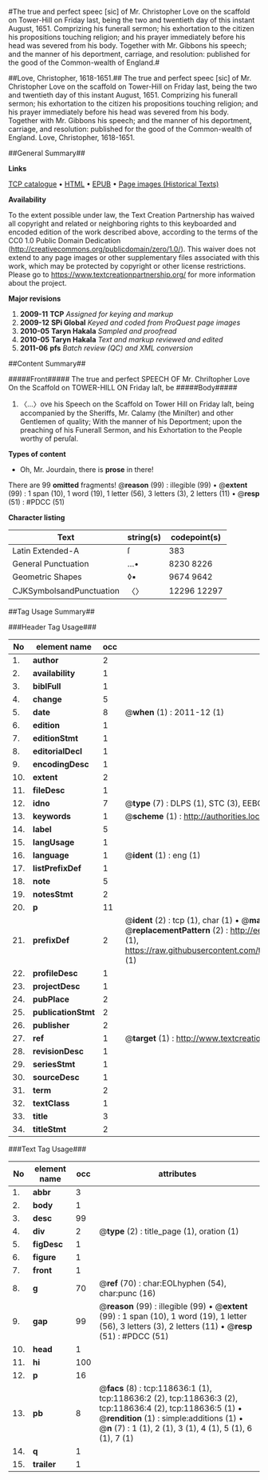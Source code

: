 #The true and perfect speec [sic] of Mr. Christopher Love on the scaffold on Tower-Hill on Friday last, being the two and twentieth day of this instant August, 1651. Comprizing his funerall sermon; his exhortation to the citizen his propositions touching religion; and his prayer immediately before his head was severed from his body. Together with Mr. Gibbons his speech; and the manner of his deportment, carriage, and resolution: published for the good of the Common-wealth of England.#

##Love, Christopher, 1618-1651.##
The true and perfect speec [sic] of Mr. Christopher Love on the scaffold on Tower-Hill on Friday last, being the two and twentieth day of this instant August, 1651. Comprizing his funerall sermon; his exhortation to the citizen his propositions touching religion; and his prayer immediately before his head was severed from his body. Together with Mr. Gibbons his speech; and the manner of his deportment, carriage, and resolution: published for the good of the Common-wealth of England.
Love, Christopher, 1618-1651.

##General Summary##

**Links**

[TCP catalogue](http://www.ota.ox.ac.uk/tcp/)  • 
[HTML](http://tei.it.ox.ac.uk/tcp/Texts-HTML/free/A88/A88596.html)  • 
[EPUB](http://tei.it.ox.ac.uk/tcp/Texts-EPUB/free/A88/A88596.epub) • 
[Page images (Historical Texts)](https://historicaltexts.jisc.ac.uk/eebo-99866365e)

**Availability**

To the extent possible under law, the Text Creation Partnership has waived all copyright and related or neighboring rights to this keyboarded and encoded edition of the work described above, according to the terms of the CC0 1.0 Public Domain Dedication (http://creativecommons.org/publicdomain/zero/1.0/). This waiver does not extend to any page images or other supplementary files associated with this work, which may be protected by copyright or other license restrictions. Please go to https://www.textcreationpartnership.org/ for more information about the project.

**Major revisions**

1. __2009-11__ __TCP__ *Assigned for keying and markup*
1. __2009-12__ __SPi Global__ *Keyed and coded from ProQuest page images*
1. __2010-05__ __Taryn Hakala__ *Sampled and proofread*
1. __2010-05__ __Taryn Hakala__ *Text and markup reviewed and edited*
1. __2011-06__ __pfs__ *Batch review (QC) and XML conversion*

##Content Summary##

#####Front#####
The true and perfect SPEECH OF Mr. Chriſtopher Love On the Scaffold on TOWER-HILL ON Friday laſt, be
#####Body#####

1. 〈…〉ove his Speech on the Scaffold on Tower Hill on Friday laſt, being accompanied by the Sheriffs, Mr. Calamy (the Miniſter) and other Gentlemen of quality; With the manner of his Deportment; upon the preaching of his Funerall Sermon, and his Exhortation to the People worthy of peruſal.

**Types of content**

  * Oh, Mr. Jourdain, there is **prose** in there!

There are 99 **omitted** fragments! 
 @__reason__ (99) : illegible (99)  •  @__extent__ (99) : 1 span (10), 1 word (19), 1 letter (56), 3 letters (3), 2 letters (11)  •  @__resp__ (51) : #PDCC (51)

**Character listing**


|Text|string(s)|codepoint(s)|
|---|---|---|
|Latin Extended-A|ſ|383|
|General Punctuation|…•|8230 8226|
|Geometric Shapes|◊▪|9674 9642|
|CJKSymbolsandPunctuation|〈〉|12296 12297|

##Tag Usage Summary##

###Header Tag Usage###

|No|element name|occ|attributes|
|---|---|---|---|
|1.|__author__|2||
|2.|__availability__|1||
|3.|__biblFull__|1||
|4.|__change__|5||
|5.|__date__|8| @__when__ (1) : 2011-12 (1)|
|6.|__edition__|1||
|7.|__editionStmt__|1||
|8.|__editorialDecl__|1||
|9.|__encodingDesc__|1||
|10.|__extent__|2||
|11.|__fileDesc__|1||
|12.|__idno__|7| @__type__ (7) : DLPS (1), STC (3), EEBO-CITATION (1), PROQUEST (1), VID (1)|
|13.|__keywords__|1| @__scheme__ (1) : http://authorities.loc.gov/ (1)|
|14.|__label__|5||
|15.|__langUsage__|1||
|16.|__language__|1| @__ident__ (1) : eng (1)|
|17.|__listPrefixDef__|1||
|18.|__note__|5||
|19.|__notesStmt__|2||
|20.|__p__|11||
|21.|__prefixDef__|2| @__ident__ (2) : tcp (1), char (1)  •  @__matchPattern__ (2) : ([0-9\-]+):([0-9IVX]+) (1), (.+) (1)  •  @__replacementPattern__ (2) : http://eebo.chadwyck.com/downloadtiff?vid=$1&page=$2 (1), https://raw.githubusercontent.com/textcreationpartnership/Texts/master/tcpchars.xml#$1 (1)|
|22.|__profileDesc__|1||
|23.|__projectDesc__|1||
|24.|__pubPlace__|2||
|25.|__publicationStmt__|2||
|26.|__publisher__|2||
|27.|__ref__|1| @__target__ (1) : http://www.textcreationpartnership.org/docs/. (1)|
|28.|__revisionDesc__|1||
|29.|__seriesStmt__|1||
|30.|__sourceDesc__|1||
|31.|__term__|2||
|32.|__textClass__|1||
|33.|__title__|3||
|34.|__titleStmt__|2||


###Text Tag Usage###

|No|element name|occ|attributes|
|---|---|---|---|
|1.|__abbr__|3||
|2.|__body__|1||
|3.|__desc__|99||
|4.|__div__|2| @__type__ (2) : title_page (1), oration (1)|
|5.|__figDesc__|1||
|6.|__figure__|1||
|7.|__front__|1||
|8.|__g__|70| @__ref__ (70) : char:EOLhyphen (54), char:punc (16)|
|9.|__gap__|99| @__reason__ (99) : illegible (99)  •  @__extent__ (99) : 1 span (10), 1 word (19), 1 letter (56), 3 letters (3), 2 letters (11)  •  @__resp__ (51) : #PDCC (51)|
|10.|__head__|1||
|11.|__hi__|100||
|12.|__p__|16||
|13.|__pb__|8| @__facs__ (8) : tcp:118636:1 (1), tcp:118636:2 (2), tcp:118636:3 (2), tcp:118636:4 (2), tcp:118636:5 (1)  •  @__rendition__ (1) : simple:additions (1)  •  @__n__ (7) : 1 (1), 2 (1), 3 (1), 4 (1), 5 (1), 6 (1), 7 (1)|
|14.|__q__|1||
|15.|__trailer__|1||
